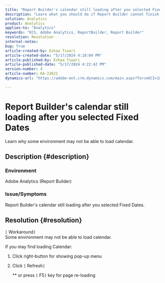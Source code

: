 ```yaml
---
title: "Report Builder's calendar still loading after you selected Fixed Dates"
description: "Learn what you should do if Report Builder cannot finish to load calendar."
solution: Analytics
product: Analytics
applies-to: "Analytics"
keywords: "KCS, Adobe Analytics, ReportBuilder, Report Builder"
resolution: Resolution
internal-notes: 
bug: True
article-created-by: Eshaa Tiwari
article-created-date: "5/17/2024 4:18:04 PM"
article-published-by: Eshaa Tiwari
article-published-date: "5/17/2024 4:22:42 PM"
version-number: 4
article-number: KA-23621
dynamics-url: "https://adobe-ent.crm.dynamics.com/main.aspx?forceUCI=1&pagetype=entityrecord&etn=knowledgearticle&id=86bd4205-6914-ef11-9f8a-6045bd02b206"

---
```

# Report Builder's calendar still loading after you selected Fixed Dates


Learn why some environment may not be able to load calendar.

## Description {#description}


### Environment

Adobe Analytics (Report Builder)

### Issue/Symptoms

Report Builder's calendar still loading after you selected Fixed Dates.


## Resolution {#resolution}

`[` Workaround`]` <br>
Some environment may not be able to load calendar.

If you may find loading Calendar:

1. Click right-button for showing pop-up menu
2. Click `[` Refresh`]` 

    \*\* or press `[` F5`]`  key for page re-loading



